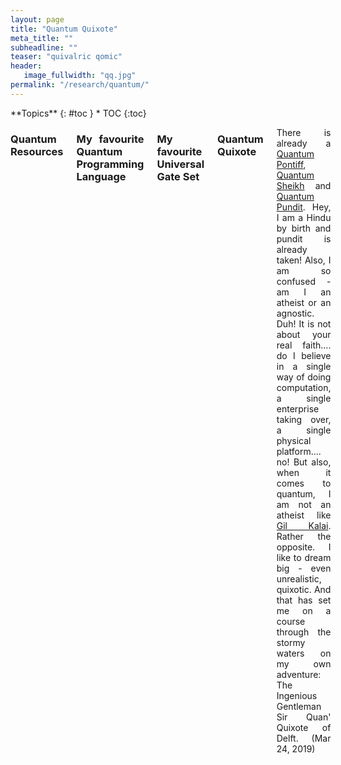 ```yaml
---
layout: page
title: "Quantum Quixote"
meta_title: ""
subheadline: ""
teaser: "quivalric qomic"
header:
   image_fullwidth: "qq.jpg"
permalink: "/research/quantum/"
---
```


<div class="row">
<div class="medium-8 medium-push-0 columns" markdown="1">
<div class="panel radius" markdown="1">
**Topics**
{: #toc }
*  TOC
{:toc}
</div>
</div><!-- /.medium-4.columns -->



<div class="medium-12 medium-pull-0 columns" markdown="1" style='text-align: justify;'>

### Quantum Resources

### My favourite Quantum Programming Language

### My favourite Universal Gate Set

### Quantum Quixote

There is already a [Quantum Pontiff][1], [Quantum Sheikh][2] and [Quantum Pundit][3]. Hey, I am a Hindu by birth and pundit is already taken! Also, I am so confused - am I an atheist or an agnostic. Duh! It is not about your real faith.... do I believe in a single way of doing computation, a single enterprise taking over, a single physical platform.... no! But also, when it comes to quantum, I am not an atheist like [Gil Kalai][4]. Rather the opposite. I like to dream big - even unrealistic, quixotic. And that has set me on a course through the stormy waters on my own adventure: The Ingenious Gentleman Sir Quan' Quixote of Delft.
(Mar 24, 2019)

 [1]: http://dabacon.org/pontiff/
 [2]: https://www.quantumsheikh.com/
 [3]: http://quantumpundit.blogspot.com/
 [4]: https://gilkalai.wordpress.com/
